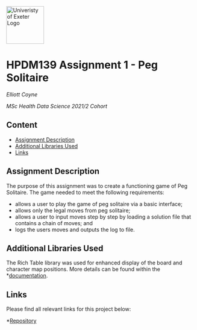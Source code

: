 <img src="https://cdn.freelogovectors.net/wp-content/uploads/2020/01/university-of-exeter-logo.png" alt="Univeristy of Exeter Logo" width="100"/>

# HPDM139 Assignment 1 - Peg Solitaire
*Elliott Coyne*

*MSc Health Data Science 2021/2 Cohort*

## Content
- [Assignment Description](#assignment-description)
- [Additional Libraries Used](#additional-libraries-used)
- [Links](#links)

## Assignment Description
The purpose of this assignment was to create a functioning game of Peg Solitaire. The game needed to meet the following requirements:
* allows a user to play the game of peg solitaire via a basic interface;
* allows only the legal moves from peg solitaire;
* allows a user to input moves step by step by loading a solution file that contains a chain of moves; and
* logs the users moves and outputs the log to file.

## Additional Libraries Used
The Rich Table library was used for enhanced display of the board and character map positions. More details can be found within the *[documentation](https://rich.readthedocs.io/en/stable/introduction.html).

## Links
Please find all relevant links for this project below:

*[Repository](https://github.com/tristar82/Peg_Solitaire)